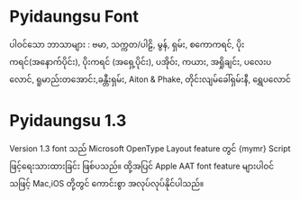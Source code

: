 # Pyidaungsu Font
ပါဝင်​သော ဘာသာ​များ : ဗမာ, သက္က​တ/ပါဠိ, မွန်, ရှမ်း, စ​ကော​ကရင်, ပိုး​ကရင်(အနောက်​ပိုင်း), ပိုး​ကရင် (အရှေ့​ပိုင်း), ပ​အိုဝ်း, ကယား, အရှို​ချင်း, ပ​လေး​ပ​လောင်, ရူ​မာည်း​တ​အောင်း,ခန္တီး​ရှမ်း, Aiton & Phake, တိုင်း​လျမ်ခေါ်​ရှမ်း​နီ, ရွှေ​ပ​လောင်
# Pyidaungsu 1.3
Version 1.3 font သည်  Microsoft OpenType Layout feature တွင် {mymr} Script ဖြင့်ရေးသားထားခြင်း ဖြစ်ပသည်။ ထို့အပြင် Apple AAT font feature များပါဝင်သဖြင့် Mac,iOS တို့တွင် ကောင်းစွာ အလုပ်လုပ်နိုင်ပါသည်။
